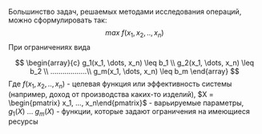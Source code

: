Большинство задач, решаемых методами исследования операций, можно сформулировать так:
$$max~f(x_1, x_2, .., x_n)$$
При ограничениях вида

$$
\begin{array}{c}
g_1(x_1, \dots, x_n) \leq b_1 \\
g_2(x_1, \dots, x_n) \leq b_2 \\
..................\\
g_m(x_1, \dots, x_n) \leq b_m
\end{array}
$$
Где $f(x_1, x_2, .., x_n)$ - целевая функция или эффективность системы (например, доход от производства каких-то изделий), $X = \begin{pmatrix} x_1, ..., x_n\end{pmatrix}$ - варьируемые параметры, $g_1(X)~...~g_m(X)$ - функции, которые задают ограничения на имеющиеся ресурсы
